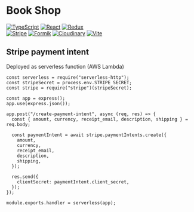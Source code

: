 # Book Shop

[![TypeScript](https://img.shields.io/badge/TypeScript-3178C6?logo=typescript&logoColor=fff)](https://www.typescriptlang.org/)
[![React](https://img.shields.io/badge/React-grey?logo=react)](https://reactjs.org/)
[![Redux](https://img.shields.io/badge/Redux-764ABC?logo=redux)](https://redux.js.org/)  
[![Stripe](https://img.shields.io/badge/Stripe-008CDD?logo=stripe&logoColor=fff)](https://stripe.com/)
[![Formik](https://img.shields.io/badge/Formik-2563EB?logo=formik&logoColor=fff)](https://formik.org/)
[![Cloudinary](https://img.shields.io/badge/Cloudinary-3448C5?logo=cloudinary&logoColor=fff)](https://cloudinary.com/)
[![Vite](https://img.shields.io/badge/Vite-646CFF?logo=vite&logoColor=fff)](https://vitejs.dev/)

## Stripe payment intent

Deployed as serverless function (AWS Lambda)

```const express = require("express");
const serverless = require("serverless-http");
const stripeSecret = process.env.STRIPE_SECRET;
const stripe = require("stripe")(stripeSecret);

const app = express();
app.use(express.json());

app.post("/create-payment-intent", async (req, res) => {
  const { amount, currency, receipt_email, description, shipping } = req.body;

  const paymentIntent = await stripe.paymentIntents.create({
    amount,
    currency,
    receipt_email,
    description,
    shipping,
  });

  res.send({
    clientSecret: paymentIntent.client_secret,
  });
});

module.exports.handler = serverless(app);

```
